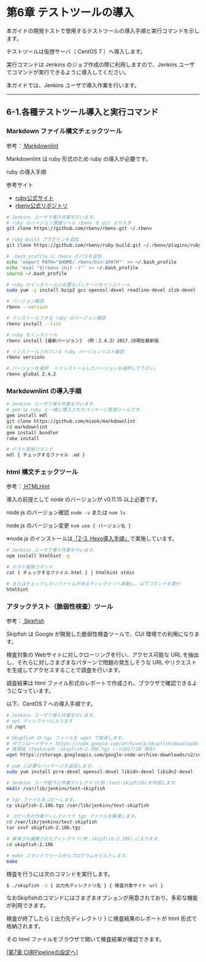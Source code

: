 # 第6章 テストツールの導入

本ガイドの開発テストで使用するテストツールの導入手順と実行コマンドを示します。

テストツールは仮想サーバ（ CentOS 7 ）へ導入します。

実行コマンドは Jenkins のジョブ作成の際に利用しますので、Jenkins ユーザでコマンドが実行できるように導入してください。

本ガイドでは、Jenkins ユーザで導入作業を行います。

-----------------------------------------------------------------------------------------------

## 6-1.各種テストツール導入と実行コマンド

### Markdown ファイル構文チェックツール

参考：[ Markdownlint ](https://github.com/mivok/markdownlint)

Markdownlint は ruby 形式のため ruby の導入が必要です。

ruby の導入手順  

参考サイト
  - [ruby公式サイト](https://www.ruby-lang.org)
  - [rbenv公式リポジトリ](https://github.com/rbenv/rbenv)


```bash
# Jenkins ユーザで導入作業を行います。
# ruby のバージョン管理ツール rbenv を git より入手
git clone https://github.com/rbenv/rbenv.git ~/.rbenv

# ruby-build プラグインを追加
git clone https://github.com/rbenv/ruby-build.git ~/.rbenv/plugins/ruby-build

# .bash_profile に rbenv のパスを追加
echo 'export PATH="$HOME/.rbenv/bin:$PATH"' >> ~/.bash_profile
echo 'eval "$(rbenv init -)"' >> ~/.bash_profile
source ~/.bash_profile

# ruby のインストールに必要なパッケージをインストール
sudo yum -y install bzip2 gcc openssl-devel readline-devel zlib-devel

# バージョン確認
rbenv --version

# インストールできる ruby のバージョン確認
rbenv install --list

# ruby をインストール
rbenv install {最新バージョン} （例：2.4.2）2017.10現在最新版

# インストールされている ruby バージョンリスト確認
rbenv versions

# バージョンを選択  ※インストールしたバージョンを選択して下さい。
rbenv global 2.4.2
```

### Markdownlint の導入手順

```bash
# Jenkins ユーザで導入作業を行います。
# gem は ruby と一緒に導入されたパッケージ管理ツールです。
gem install mdl
git clone https://github.com/mivok/markdownlint
cd markdownlint
gem install bundler
rake install

# テスト実施コマンド
mdl { チェックするファイル .md }
```

### html 構文チェックツール

参考：[ HTMLHint ](http://htmlhint.com/)

導入の前提として node のバージョンが v0.11.15 以上必要です。

node.js のバージョン確認
`node -v` または `nvm ls`

node.js のバージョン変更
`nvm use { バージョン名 }`

※node.js のインストールは[「2-3. Hexo導入手順」](ci-server.md)で実施しています。

```bash
# Jenkins ユーザで導入作業を行います。
npm install htmlhint -g

# テスト実施コマンド
cat { チェックするファイル.html } | htmlhint stdin

# またはチェックしたいファイルがあるディレクトリへ移動し、以下コマンドを実行
htmlhint
```

### アタックテスト（脆弱性検査）ツール

参考：[ Skipfish ](https://code.google.com/archive/p/skipfish/wikis/SkipfishDoc.wiki)

Skipfish は Google が開発した脆弱性検査ツールで、CUI 環境での利用になります。

検査対象の Webサイトに対しクローリングを行い、アクセス可能な URL を抽出し、それらに対しさまざまなパターンで問題の発生しそうな URL やリクエストを生成してアクセスすることで調査を行います。

調査結果は html ファイル形式のレポートで作成され、ブラウザで確認できるようになっています。

以下、CentOS 7 への導入手順です。

```bash
# Jenkins ユーザで導入作業を行います。
# opt ディレクトリに入ります
cd /opt

# Skipfish の tgz ファイルを wget で取得します。
# ダウンロードサイト https://code.google.com/archive/p/skipfish/downloads
# 推奨版 (featured)：skipfish-2.10b.tgz (（※2017/10 現在)
wget https://storage.googleapis.com/google-code-archive-downloads/v2/code.google.com/skipfish/skipfish-2.10b.tgz

# yum に必要なパッケージを追加します。
sudo yum install pcre-devel openssl-devel libidn-devel libidn2-devel

# Jenkins ユーザ配下に作業ディレクトリ(例：test-skipfish)を作成します。
mkdir /var/lib/jenkins/test-skipfish

# tgz ファイルをコピーします。
cp skipfish-2.10b.tgz /var/lib/jenkins/test-skipfish

# コピー先の作業ディレクトリで tgz ファイルを解凍します。
cd /var/lib/jenkins/test-skipfish
tar zxvf skipfish-2.10b.tgz

# 解凍され展開されたディレクトリ(例：skipfish-2.10b）に入ります。
cd skipfish-2.10b

# make コマンドでソースからプログラムをビルドします。
make
```

検査を行うには次のコマンドを実行します。

```bash
$ ./skipfish -o { 出力先ディレクトリ名 } { 検査対象サイト url }
```

なおSkipfishのコマンドにはさまざまオプションが用意されており、多彩な機能が利用できます。

検査が終了したら { 出力先ディレクトリ } に検査結果のレポートが html 形式で格納されます。

その html ファイルをブラウザで開いて検査結果が確認できます。

[[第7章 CI用Pipelineの設定へ]](pipeline.md)
